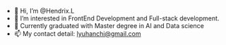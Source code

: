 - 👋 Hi, I’m @Hendrix.L
- 👀 I’m interested in FrontEnd Development and Full-stack development.
- 🌱 Currently graduated with Master degree in AI and Data science
- 📫 My contact detail: lyuhanchi@gmail.com

<!---
HendrixLyu/HendrixLyu is a ✨ special ✨ repository because its `README.md` (this file) appears on your GitHub profile.
You can click the Preview link to take a look at your changes.
--->
